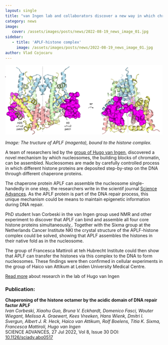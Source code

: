```yaml
---
layout: single
title: "van Ingen lab and collaborators discover a new way in which chromatin is assembled"
category: news
image:
   cover: /assets/images/posts/news/2022-08-19_news_image_01.jpg
sidebar:
   - title: 'APLF-histone complex'
     image: /assets/images/posts/news/2022-08-19_news_image_01.jpg
author: Vlad Cojocaru
---
```


![Post Image](/assets/images/posts/news/2022-08-19_news_image_01.jpg)

*Image: The tructure of APLF (magenta), bound to the histone complex.*

A team of researchers led by the [group of Hugo van Ingen](www.vaningen-nmr.nl), discovered a novel mechanism by which nucleosomes, the building blocks of chromatin, can be assembled. Nucleosomes are made by carefully controlled  process in which different histone proteins are deposited step-by-step on the DNA through different chaperone proteins. 

The chaperone protein APLF can assemble the nucleosome single-handedly in one step, the researchers write in the scientif journal [Science Advances](www.science.org/journal/sciadv). As the APLF protein is part of the DNA repair process, this unique mechanism could be means to maintain epigenetic information during DNA repair.

PhD student Ivan Corbeski in the van Ingen group used NMR and other experiment to discover that APLF can bind and assemble all four core histone proteins simultaneously,. Together with the Sixma group at the Netherlands Cancer Institute NKI the crystal structure of the APLF-histone complex could be solved, showing that APLF assembles the histones in their native fold as in the nucleosome.

The group of Francesca Mattiroli at teh Hubrecht Institute could then show that APLF can transfer the histones via this complex to the DNA to form nucleosomes. These findings were then confirmed in cellular experiments in the group of Haico van Attikum at Leiden University Medical Centre.


[Read more](www.vaningen-nmr.nl) about research in the lab of Hugo van Ingen

### Publication:

**Chaperoning of the histone octamer by the acidic domain of DNA repair factor APLF**\
*Ivan Corbeski, Xiaohu Guo, Bruna V. Eckhardt, Domenico Fasci, Wouter Wiegant, Melissa A. Graewert, Kees Vreeken, Hans Wienk, Dmitri I. Svergun, Albert J. R. Heck, Haico van Attikum, Rolf Boelens, Titia K. Sixma, Francesca Mattiroli, Hugo van Ingen*\
SCIENCE ADVANCES, 27 Jul 2022, Vol 8, Issue 30
DOI: [10.1126/sciadv.abo0517](www.doi.org/10.1126/sciadv.abo0517)
